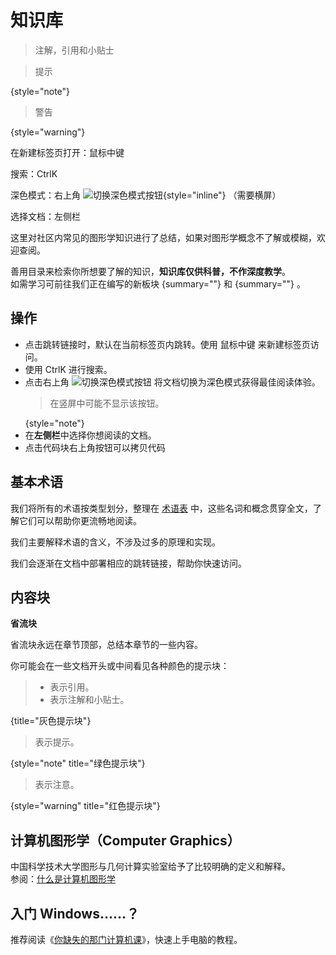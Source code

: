 # 知识库

<tldr>

> 注解，引用和小贴士

> 提示
> 
{style="note"}

> 警告
>
{style="warning"}

在新建标签页打开：<shortcut>鼠标中键</shortcut>

搜索：<shortcut>Ctrl</shortcut><shortcut>K</shortcut>

深色模式：右上角 ![切换深色模式按钮](https://resources.jetbrains.com/help/img/writerside/systemTheme_dark.svg){style="inline"} （需要横屏）

选择文档：左侧栏
</tldr>

这里对社区内常见的图形学知识进行了总结，如果对图形学概念不了解或模糊，欢迎查阅。

善用目录来检索你所想要了解的知识，**知识库仅供科普，不作深度教学**。  
如需学习可前往我们正在编写的新板块 [](shaderTutorial.md){summary=""} 和 [](resourceTutorial.md){summary=""} 。

## 操作

- 点击跳转链接时，默认在当前标签页内跳转。使用 <shortcut>鼠标中键</shortcut> 来新建标签页访问。
- 使用 <shortcut>Ctrl</shortcut><shortcut>K</shortcut> 进行搜索。
- 点击右上角 <img src="https://resources.jetbrains.com/help/img/writerside/systemTheme_dark.svg" alt="切换深色模式按钮"/> 将文档切换为深色模式获得最佳阅读体验。
    > 在竖屏中可能不显示该按钮。
    >
    {style="note"}
- 在**左侧栏**中选择你想阅读的文档。
- 点击代码块右上角按钮可以拷贝代码

## 基本术语

我们将所有的术语按类型划分，整理在 [术语表](terms.md) 中，这些名词和概念贯穿全文，了解它们可以帮助你更流畅地阅读。

我们主要解释术语的含义，不涉及过多的原理和实现。

我们会逐渐在文档中部署相应的跳转链接，帮助你快速访问。

## 内容块

<tldr>

**省流块**

省流块永远在章节顶部，总结本章节的一些内容。
</tldr>

你可能会在一些文档开头或中间看见各种颜色的提示块：

> - 表示引用。
> - 表示注解和小贴士。
>
{title="灰色提示块"}

> 表示提示。
> 
{style="note" title="绿色提示块"}

> 表示注意。
>
{style="warning" title="红色提示块"}

## 计算机图形学（Computer Graphics）

中国科学技术大学图形与几何计算实验室给予了比较明确的定义和解释。  
参阅：[什么是计算机图形学](http://staff.ustc.edu.cn/~lgliu/Resources/CG/What_is_CG.htm)

## 入门 Windows……？

推荐阅读《[你缺失的那门计算机课](https://www.criwits.top/missing/)》，快速上手电脑的教程。
